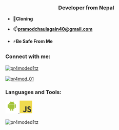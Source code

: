 <h3 align="center">Developer from Nepal</h3>

- 💬**Cloning**

- 📫**pramodchaulagain40@gmail.com**

- ⚡**Be Safe From Me**

<h3 align="left">Connect with me:</h3>

<p align="left">

<a href="https://fb.com/pr4moded1tz" target="blank"><img align="center" src="https://raw.githubusercontent.com/rahuldkjain/github-profile-readme-generator/master/src/images/icons/Social/facebook.svg" alt="pr4moded1tz" height="30" width="40" /></a>

<a href="https://instagram.com/pr4mod_01" target="blank"><img align="center" src="https://raw.githubusercontent.com/rahuldkjain/github-profile-readme-generator/master/src/images/icons/Social/instagram.svg" alt="pr4mod_01" height="30" width="40" /></a>

</p>

<h3 align="left">Languages and Tools:</h3>

<p align="left"> <a href="https://developer.android.com" target="_blank" rel="noreferrer"> <img src="https://raw.githubusercontent.com/devicons/devicon/master/icons/android/android-original-wordmark.svg" alt="android" width="40" height="40"/> </a> <a href="https://developer.mozilla.org/en-US/docs/Web/JavaScript" target="_blank" rel="noreferrer"> <img src="https://raw.githubusercontent.com/devicons/devicon/master/icons/javascript/javascript-original.svg" alt="javascript" width="40" height="40"/> </a> </p>

<p><img align="center" src="https://github-readme-stats.vercel.app/api/top-langs?username=pr4moded1tz&show_icons=true&locale=en&layout=compact" alt="pr4moded1tz" /></p>
